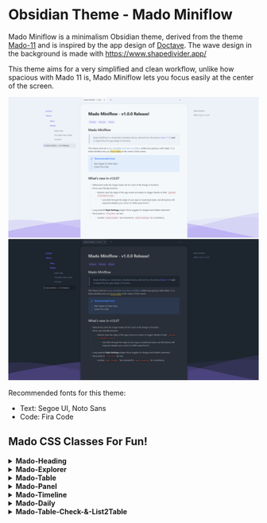 # Obsidian Theme - Mado Miniflow
Mado Miniflow is a minimalism Obsidian theme, derived from the theme [Mado-11](https://github.com/hydescarf/Obsidian-Theme-Mado-11) and is inspired by the app design of [Doctave](https://www.doctave.com/).
The wave design in the background is made with https://www.shapedivider.app/

This theme aims for a very simplified and clean workflow, unlike how spacious with Mado 11 is, Mado Miniflow lets you focus easily at the center of the screen.

![](img/light-theme.png)
![](img/dark-theme.png)

Recommended fonts for this theme:
- Text: Segoe UI, Noto Sans
- Code: Fira Code

## Mado CSS Classes For Fun!
<details>
<summary><b>Mado-Heading</b></summary>

![](img/mado-heading.png)

```
cssclass: mado-heading
```
Transforming your normal note into more bulky block button design!

</details>
<details>
<summary><b>Mado-Explorer</b></summary>

![](img/mado-explorer.png)

```
cssclass: mado-explorer
```

When placed onto the sidebar, it will become exactly like how File Explorer would look like. A.k.a. pseudo-File Explorer!
There are rules for this to work:

```
1. You may only use <a>(link), <h1>(h1 heading) and <li>(list) in the note.
2. <a> will act as first level file title.
3. <h1> will act as first level folder title.
4. <li> will act as first level folder's children, where its contents should fill with just <a>, and itself should be placed below <h1>.
5. Second level folder, or nested <li>, is not possible.
6. For <h1> to be foldable, you have to enable the foldable option in the settings.

```

Example:

```
[[File 1]]
[[File 2]]
# Folder 1
- [[Listed File 1]]
- [[Listed File 2]]
[[File 3]]
```

</details>
<details>
<summary><b>Mado-Table</b></summary>

![](img/mado-table.png)

```
cssclass: mado-table
```

Turns your normal-looking table into a fancy spacious one! With more options provided for you to tweak the like of it.
Example:

```
cssclass: mado-table (special styling)
cssclass: mado-table-XXX (special styling with XXX being the options)
cssclass: mado-table-XXX, mado-table-XXX (special styling with multiple options)
```

```
Options:
mado-table-auto (auto-widen table size by its contents and center it)
mado-table-normal (no special styling, include this if you wish to use other options without special styling)

mado-table-stripe, mado-table-border (stripe/border design)
mado-table-left, mado-table-right, mado-table-top, mado-table-bottom (define table-header position)
mado-table-topless (remove table-header position on the top)
```

</details>
<details>
<summary><b>Mado-Panel</b></summary>

![](img/mado-panel.png)

```
cssclass: mado-panel
```

Turns your lists into panels! More fancy way to look and click. Also comes with options to tweak.
Example:

```
cssclass: mado-panel (transform all lists into panels)
cssclass: mado-panel-XXX (XXX being the options)
cssclass: mado-panel-XXX, mado-panel-XXX (including more options, in this case, only `auto` is available as an extra)

Options:
mado-panel-list (long and thin size, lists can be nested)
mado-panel-small, mado-panel-medium, mado-panel-large, mado-panel-long, mado-panel-short (define fixed-size, lists cannot be nested)
mado-panel-auto (maintain the minimum fixed-size of above, while auto-widen based on its contents, not applicable to mado-panel-list)
mado-panel-link (turns link into a full button. Must not mix with plain text inside a single list)
```

Rule:

```
1. Only <li>(list) will turn into panel.
2. The list can consist of <a>(link) or "[]"(Checkbox), or plain text.
3. Nested list is not available except for `mado-panel-list`.
```
Callout version is also available if you need only one part of the list to become panel.
Options in callout version can be chained directly. (Only `auto` and `link` are currently available to be chained)
Example:

```
> [!mado-panel-small-auto]
> - Listing
```

</details>
<details>
<summary><b>Mado-Timeline</b></summary>

![](img/mado-timeline.png)

```
cssclass: mado-timeline
```

Centers all of your element in the note! Not only that, using `<h1>` will form a huge space above it, while using `<h2>` will form a separator (a vertical `<hr>` or `---`) above it.

</details>
<details>
<summary><b>Mado-Daily</b></summary>

```
cssclass: mado-daily
```

![](img/mado-daily.png)

Feel like logging into a game to turn in for daily bonus? Well, now you can with this manual-stamp daily!
You can set the reward for every 2nd and 5th day, and then start filling in with any value or emoji in the empty cells. The reward will mark as checked when the previous cell is filled in.
Also, adding in another cssclass `mado-table` will give it a better looking, optional of course!

</details>
<details>
<summary><b>Mado-Table-Check-&-List2Table</b></summary>

![](img/mado-table-check.png)

```
cssclass: mado-table-check
```

Stamp a checkmark by manually using "strikethrough" (`~~~~`/`<del></del>`) inside the block, either on the value or beside the value!

```
> [!mado-list2table]
> - Title
>   - [ ] Checkboxes
>   - [ ] Checkboxes
```

Don't like manually stamping? Then try out callout `mado-list2table`! By turning a list of checklists into a pseudo-table, you can now mark a check on the block by directly clicking onto it!

</details>
